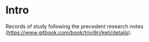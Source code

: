 # Intro

Records of study following the precedent research notes (https://www.gitbook.com/book/trivi9ri/keti/details).
